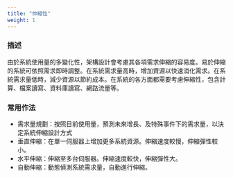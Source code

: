 ```yaml
---
title: "伸縮性"
weight: 1
---
```


### 描述

由於系統使用量的多變化性，架構設計會考慮其各項需求伸縮的容易度。易於伸縮的系統可依照需求即時調整。在系統需求量高時，增加資源以快速消化需求。在系統需求量低時，減少資源以節約成本。在系統的各方面都需要考慮伸縮性，包含計算、檔案讀寫、資料庫讀寫、網路流量等。

### 常用作法

- 需求量規劃：按照目前使用量，預測未來增長、及特殊事件下的需求量，以決定系統伸縮設計方式
- 垂直伸縮：在單一伺服器上增加更多系統資源。伸縮速度較慢，伸縮彈性較小。
- 水平伸縮：伸縮至多台伺服器。伸縮速度較快，伸縮彈性大。
- 自動伸縮：動態偵測系統需求量，自動進行伸縮。